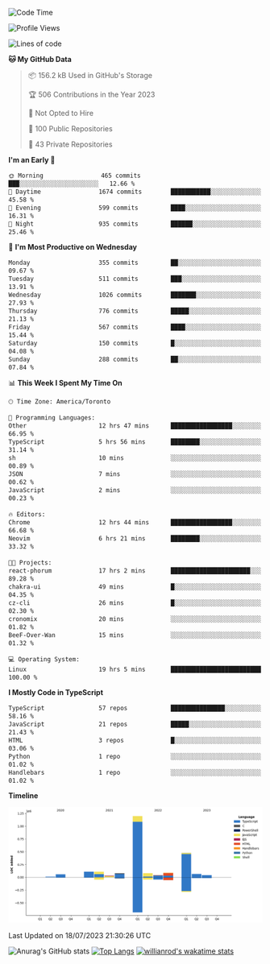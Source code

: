 <!--START_SECTION:waka-->
![Code Time](http://img.shields.io/badge/Code%20Time-413%20hrs%2015%20mins-blue)

![Profile Views](http://img.shields.io/badge/Profile%20Views-0-blue)

![Lines of code](https://img.shields.io/badge/From%20Hello%20World%20I%27ve%20Written-2.4%20million%20lines%20of%20code-blue)

**🐱 My GitHub Data** 

> 📦 156.2 kB Used in GitHub's Storage 
 > 
> 🏆 506 Contributions in the Year 2023
 > 
> 🚫 Not Opted to Hire
 > 
> 📜 100 Public Repositories 
 > 
> 🔑 43 Private Repositories 
 > 
**I'm an Early 🐤** 

```text
🌞 Morning                465 commits         ███░░░░░░░░░░░░░░░░░░░░░░   12.66 % 
🌆 Daytime                1674 commits        ███████████░░░░░░░░░░░░░░   45.58 % 
🌃 Evening                599 commits         ████░░░░░░░░░░░░░░░░░░░░░   16.31 % 
🌙 Night                  935 commits         ██████░░░░░░░░░░░░░░░░░░░   25.46 % 
```
📅 **I'm Most Productive on Wednesday** 

```text
Monday                   355 commits         ██░░░░░░░░░░░░░░░░░░░░░░░   09.67 % 
Tuesday                  511 commits         ███░░░░░░░░░░░░░░░░░░░░░░   13.91 % 
Wednesday                1026 commits        ███████░░░░░░░░░░░░░░░░░░   27.93 % 
Thursday                 776 commits         █████░░░░░░░░░░░░░░░░░░░░   21.13 % 
Friday                   567 commits         ████░░░░░░░░░░░░░░░░░░░░░   15.44 % 
Saturday                 150 commits         █░░░░░░░░░░░░░░░░░░░░░░░░   04.08 % 
Sunday                   288 commits         ██░░░░░░░░░░░░░░░░░░░░░░░   07.84 % 
```


📊 **This Week I Spent My Time On** 

```text
🕑︎ Time Zone: America/Toronto

💬 Programming Languages: 
Other                    12 hrs 47 mins      █████████████████░░░░░░░░   66.95 % 
TypeScript               5 hrs 56 mins       ████████░░░░░░░░░░░░░░░░░   31.14 % 
sh                       10 mins             ░░░░░░░░░░░░░░░░░░░░░░░░░   00.89 % 
JSON                     7 mins              ░░░░░░░░░░░░░░░░░░░░░░░░░   00.62 % 
JavaScript               2 mins              ░░░░░░░░░░░░░░░░░░░░░░░░░   00.23 % 

🔥 Editors: 
Chrome                   12 hrs 44 mins      █████████████████░░░░░░░░   66.68 % 
Neovim                   6 hrs 21 mins       ████████░░░░░░░░░░░░░░░░░   33.32 % 

🐱‍💻 Projects: 
react-phorum             17 hrs 2 mins       ██████████████████████░░░   89.28 % 
chakra-ui                49 mins             █░░░░░░░░░░░░░░░░░░░░░░░░   04.35 % 
cz-cli                   26 mins             █░░░░░░░░░░░░░░░░░░░░░░░░   02.30 % 
cronomix                 20 mins             ░░░░░░░░░░░░░░░░░░░░░░░░░   01.82 % 
BeeF-Over-Wan            15 mins             ░░░░░░░░░░░░░░░░░░░░░░░░░   01.32 % 

💻 Operating System: 
Linux                    19 hrs 5 mins       █████████████████████████   100.00 % 
```

**I Mostly Code in TypeScript** 

```text
TypeScript               57 repos            ███████████████░░░░░░░░░░   58.16 % 
JavaScript               21 repos            █████░░░░░░░░░░░░░░░░░░░░   21.43 % 
HTML                     3 repos             █░░░░░░░░░░░░░░░░░░░░░░░░   03.06 % 
Python                   1 repo              ░░░░░░░░░░░░░░░░░░░░░░░░░   01.02 % 
Handlebars               1 repo              ░░░░░░░░░░░░░░░░░░░░░░░░░   01.02 % 
```



**Timeline**

![Lines of Code chart](https://raw.githubusercontent.com/wise-introvert/wise-introvert/master/assets/bar_graph.png)


 Last Updated on 18/07/2023 21:30:26 UTC
<!--END_SECTION:waka-->

![Anurag's GitHub stats](https://github-readme-stats.vercel.app/api?username=wise-introvert&count_private=true&show_icons=true)
[![Top Langs](https://github-readme-stats.vercel.app/api/top-langs/?username=wise-introvert&langs_count=10)](https://github.com/anuraghazra/github-readme-stats)
[![willianrod's wakatime stats](https://github-readme-stats.vercel.app/api/wakatime?username=wiseintrovert)](https://github.com/anuraghazra/github-readme-stats)

